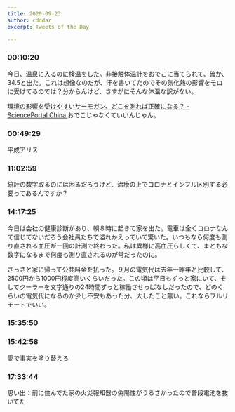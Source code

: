 ```yaml
---
title: 2020-09-23
author: cdddar
excerpt: Tweets of the Day

---
```


### 00:10:20

今日、温泉に入るのに検温をした。非接触体温計をおでこに当てられて、確か、34.5と出た。これは想像なのだが、汗を書いてたのでその気化熱の影響をモロに受けてるのでは？分からんけど、さすがにそんな体温な訳がない。

[環境の影響を受けやすいサーモガン、どこを測れば正確になる？ - SciencePortal China ](https://spc.jst.go.jp/news/200203/topic_5_02.html)
おでこじゃなくていいんじゃん。

### 00:49:29

平成アリス

### 11:02:59

統計の数字取るのには困るだろうけど、治療の上でコロナとインフル区別する必要ってあるんですか？

### 14:17:25

今日は会社の健康診断があり、朝８時に起きて家を出た。電車は全くコロナなんて信じてないだろう会社員たちで溢れかえっていて驚いた。いつもなら何度も測り直される血圧が一回の計測で終わった。私は異様に高血圧らしくて、まともな数字になるまで何度も測り直されるのが常だったのに。

さっさと家に帰って公共料金を払った。９月の電気代は去年一昨年と比較して、2500円から1000円程度高いくらいだった。この頃は平日もずっと家にいて、そしてクーラーを文字通りの24時間ずっと稼働させっぱなしだったので、どのくらいの電気代になるのか少し不安もあった分、大したこと無い。これならフルリモートでいい。

### 15:35:50

<blockquote class="twitter-tweet"><p lang="ja" dir="ltr"></p><a href="https://twitter.com/rioriot0987/status/1307970746396758016?ref_src=twsrc%5Etfw"></a></blockquote><script async src="https://platform.twitter.com/widgets.js" charset="utf-8"></script>

### 15:42:58

愛で事実を塗り替えろ

### 17:33:44

思い出：前に住んでた家の火災報知器の偽陽性がうるさかったので普段電池を抜いてた
